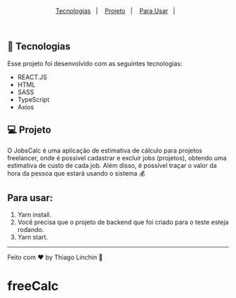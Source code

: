 <p align="center">
  <a href="#-tecnologias">Tecnologias</a>&nbsp;&nbsp;&nbsp;|&nbsp;&nbsp;&nbsp;
  <a href="#-projeto">Projeto</a>&nbsp;&nbsp;&nbsp;|&nbsp;&nbsp;&nbsp;
  <a href="#-Para-usar">Para Usar</a>&nbsp;&nbsp;&nbsp;|&nbsp;&nbsp;&nbsp;
</p>

<br>

## 🚀 Tecnologias

Esse projeto foi desenvolvido com as seguintes tecnologias:

- REACT.JS
- HTML
- SASS
- TypeScript
- Axios

## 💻 Projeto

O JobsCalc é uma aplicação de estimativa de cálculo para projetos freelancer, onde é possível cadastrar e excluir jobs (projetos), obtendo uma estimativa de custo de cada job. Além disso, é possível traçar o valor da hora da pessoa que estará usando o sistema 💰

## Para usar:

1. Yarn install.
3. Você precisa que o projeto de backend que foi criado para o teste esteja rodando.
2. Yarn start.

---

Feito com ♥ by Thiago Linchin :wave:
# freeCalc
